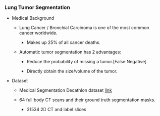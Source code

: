 ### Lung Tumor Segmentation

- Medical Background

    - Lung Cancer / Bronchial Carcinoma is one of the most common cancer worldwide.

        - Makes up 25% of all cancer deaths.

    - Automatic tumor segmentation has 2 advantages:

        - Reduce the probability of missing a tumor.[False Negative]

        - Directly obtain the size/volume of the tumor.

- Dataset    

    - Medical Segmentation Decathlon dataset [link](http://medicaldecathlon.com/dataaws/#:~:text=Task05_Prostate-,Task06_Lung,-Task07_Pancreas)

    - 64 full body CT scans and their ground truth segmentation masks.

        - 31534 2D CT and label slices

        